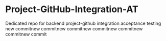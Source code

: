 # Project-GitHub-Integration-AT
Dedicated repo for backend project-github integration acceptance testing
new commitnew commitnew commitnew commitnew commitnew commitnew commit
